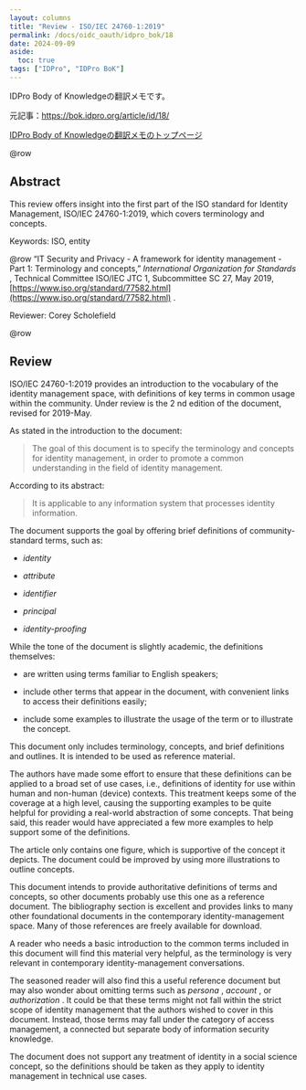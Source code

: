 ```yaml
---
layout: columns
title: "Review - ISO/IEC 24760-1:2019"
permalink: /docs/oidc_oauth/idpro_bok/18
date: 2024-09-09
aside:
  toc: true
tags: ["IDPro", "IDPro BoK"]
---
```


IDPro Body of Knowledgeの翻訳メモです。

元記事：https://bok.idpro.org/article/id/18/

[IDPro Body of Knowledgeの翻訳メモのトップページ](/docs/oidc_oauth/idpro_bok)

@row
## Abstract

This review offers insight into the first part of the ISO standard for Identity Management, ISO/IEC 24760-1:2019, which covers terminology and concepts.

Keywords: ISO, entity

@row
“IT Security and Privacy - A framework for identity management - Part 1: Terminology and concepts,” _International Organization for Standards_ , Technical Committee ISO/IEC JTC 1, Subcommittee SC 27, May 2019, [https://www.iso.org/standard/77582.html](https://www.iso.org/standard/77582.html) .

Reviewer: Corey Scholefield

@row
## Review

ISO/IEC 24760-1:2019 provides an introduction to the vocabulary of the identity management space, with definitions of key terms in common usage within the community. Under review is the 2 nd edition of the document, revised for 2019-May.

As stated in the introduction to the document:

> The goal of this document is to specify the terminology and concepts for identity management, in order to promote a common understanding in the field of identity management.

According to its abstract:

> It is applicable to any information system that processes identity information.

The document supports the goal by offering brief definitions of community-standard terms, such as:

*   _identity_
    
*   _attribute_
    
*   _identifier_
    
*   _principal_
    
*   _identity-proofing_
    

While the tone of the document is slightly academic, the definitions themselves:

*   are written using terms familiar to English speakers;
    
*   include other terms that appear in the document, with convenient links to access their definitions easily;
    
*   include some examples to illustrate the usage of the term or to illustrate the concept.
    

This document only includes terminology, concepts, and brief definitions and outlines. It is intended to be used as reference material.

The authors have made some effort to ensure that these definitions can be applied to a broad set of use cases, i.e., definitions of identity for use within human and non-human (device) contexts. This treatment keeps some of the coverage at a high level, causing the supporting examples to be quite helpful for providing a real-world abstraction of some concepts. That being said, this reader would have appreciated a few more examples to help support some of the definitions.

The article only contains one figure, which is supportive of the concept it depicts. The document could be improved by using more illustrations to outline concepts.

This document intends to provide authoritative definitions of terms and concepts, so other documents probably use this one as a reference document. The bibliography section is excellent and provides links to many other foundational documents in the contemporary identity-management space. Many of those references are freely available for download.

A reader who needs a basic introduction to the common terms included in this document will find this material very helpful, as the terminology is very relevant in contemporary identity-management conversations.

The seasoned reader will also find this a useful reference document but may also wonder about omitting terms such as _persona_ , _account_ , or _authorization_ . It could be that these terms might not fall within the strict scope of identity management that the authors wished to cover in this document. Instead, those terms may fall under the category of access management, a connected but separate body of information security knowledge.

The document does not support any treatment of identity in a social science concept, so the definitions should be taken as they apply to identity management in technical use cases.
